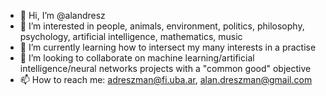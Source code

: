 - 👋 Hi, I’m @alandresz
- 👀 I’m interested in people, animals, environment, politics, philosophy, psychology, artificial intelligence, mathematics, music
- 🌱 I’m currently learning how to intersect my many interests in a practise
- 💞️ I’m looking to collaborate on machine learning/artificial intelligence/neural networks projects with a "common good" objective
- 📫 How to reach me: adreszman@fi.uba.ar, alan.dreszman@gmail.com

<!---
alandresz/alandresz is a ✨ special ✨ repository because its `README.md` (this file) appears on your GitHub profile.
You can click the Preview link to take a look at your changes.
--->
